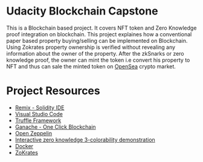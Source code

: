 # Udacity Blockchain Capstone

This is a Blockchain based project. It covers NFT token and Zero Knowledge proof integration on blockchain.
This project explaines how a conventional paper based property buying/selling can be implemented on Blockchain.
Using Zokrates property ownership is verified without revealing any information about the owner of the property.
After the zkSnarks or zero knowledge proof, the owner can mint the token i.e convert his property to NFT and thus
can sale the minted token on [OpenSea](https://opensea.io/) crypto market.

# Project Resources

* [Remix - Solidity IDE](https://remix.ethereum.org/)
* [Visual Studio Code](https://code.visualstudio.com/)
* [Truffle Framework](https://truffleframework.com/)
* [Ganache - One Click Blockchain](https://truffleframework.com/ganache)
* [Open Zeppelin ](https://openzeppelin.org/)
* [Interactive zero knowledge 3-colorability demonstration](http://web.mit.edu/~ezyang/Public/graph/svg.html)
* [Docker](https://docs.docker.com/install/)
* [ZoKrates](https://github.com/Zokrates/ZoKrates)
